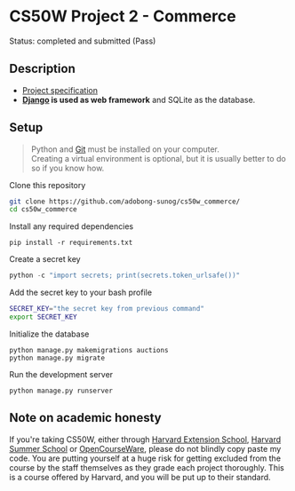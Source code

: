 # CS50W Project 2 - Commerce
Status: completed and submitted (Pass)
  
## Description
* [Project specification](https://cs50.harvard.edu/web/2020/projects/2/commerce/#specification)
* **[Django](https://www.djangoproject.com) is used as web framework** and SQLite as the database.

## Setup 
> Python and [Git](https://git-scm.com) must be installed on your computer.  
> Creating a virtual environment is optional, but it is usually better to do so if you know how.

Clone this repository
```bash
git clone https://github.com/adobong-sunog/cs50w_commerce/
cd cs50w_commerce
```  
Install any required dependencies
```
pip install -r requirements.txt
```  
Create a secret key 
```python
python -c "import secrets; print(secrets.token_urlsafe())"
```
Add the secret key to your bash profile
```bash
SECRET_KEY="the secret key from previous command"
export SECRET_KEY 
```
Initialize the database
```
python manage.py makemigrations auctions
python manage.py migrate
```  
Run the development server
```
python manage.py runserver
```

## Note on academic honesty
If you're taking CS50W, either through [Harvard Extension School](https://extension.harvard.edu/), [Harvard Summer School](https://summer.harvard.edu/) or [OpenCourseWare](https://cs50.harvard.edu/web/), please do not blindly copy paste my code. You are putting yourself at a huge risk for getting excluded from the course by the staff themselves as they grade each project thoroughly. This is a course offered by Harvard, and you will be put up to their standard.
